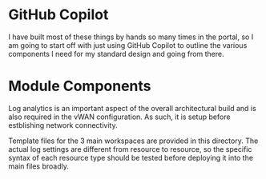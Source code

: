 # GitHub Copilot
I have built most of these things by hands so many times in the portal, so I am going to start off with just using GitHub Copilot to outline the various components I need for my standard design and going from there. 

# Module Components
Log analytics is an important aspect of the overall architectural build and is also required in the vWAN configuration. As such, it is setup before estblishing network connectivity. 

Template files for the 3 main workspaces are provided in this directory. The actual log settings are different from resource to resource, so the specific syntax of each resource type should be tested before deploying it into the main files broadly. 

